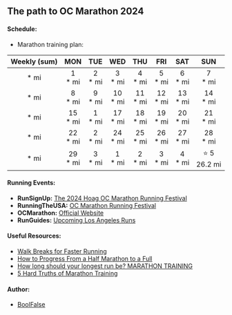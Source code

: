 
## The path to OC Marathon 2024


#### Schedule:

- Marathon training plan:

| Weekly (sum) |    MON     |    TUE    |    WED     |    THU     |    FRI     |    SAT     |      SUN       |
|:------------:|:----------:|:---------:|:----------:|:----------:|:----------:|:----------:|:--------------:|
|     * mi     | 1<br>* mi  | 2<br>* mi | 3<br>* mi  | 4<br>* mi  | 5<br>* mi  | 6<br>* mi  |   7<br>* mi    |
|     * mi     | 8<br>* mi  | 9<br>* mi | 10<br>* mi | 11<br>* mi | 12<br>* mi | 13<br>* mi |   14<br>* mi   |
|     * mi     | 15<br>* mi | 1<br>* mi | 17<br>* mi | 18<br>* mi | 19<br>* mi | 20<br>* mi |   21<br>* mi   |
|     * mi     | 22<br>* mi | 2<br>* mi | 24<br>* mi | 25<br>* mi | 26<br>* mi | 27<br>* mi |   28<br>* mi   |
|     * mi     | 29<br>* mi | 3<br>* mi | 1<br>* mi  | 2<br>* mi  | 3<br>* mi  | 4<br>* mi  | ⭐ 5<br>26.2 mi |


#### Running Events:

- **RunSignUp:** [The 2024 Hoag OC Marathon Running Festival](https://runsignup.com/Race/CA/CostaMesa/The2024SDCCUOCMarathonRunningFestival)
- **RunningTheUSA:** [OC Marathon Running Festival](https://runningintheusa.com/details/10508)
- **OCMarathon:** [Official Website](https://ocmarathon.com/)
- **RunGuides:** [Upcoming Los Angeles Runs](https://www.runguides.com/los-angeles/runs)


#### Useful Resources:

- [Walk Breaks for Faster Running](https://www.runnersworld.com/training/a20818428/walk-breaks-for-faster-running/)
- [How to Progress From a Half Marathon to a Full](https://www.runnersworld.com/training/g20832570/how-to-progress-from-a-half-marathon-to-a-full/)
- [How long should your longest run be? MARATHON TRAINING](https://www.youtube.com/watch?v=qx5zlRG4rS4)
- [5 Hard Truths of Marathon Training](https://www.youtube.com/watch?v=8YXbPG7Ohdg)


#### Author:

- [BoolFalse](https://boolfalse.com/)
